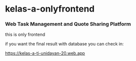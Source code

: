 # kelas-a-onlyfrontend

### Web Task Management and Quote Sharing Platform

this is only frontend

if you want the final result with database you can check in:

https://kelas-a-ti-unidayan-20.web.app
